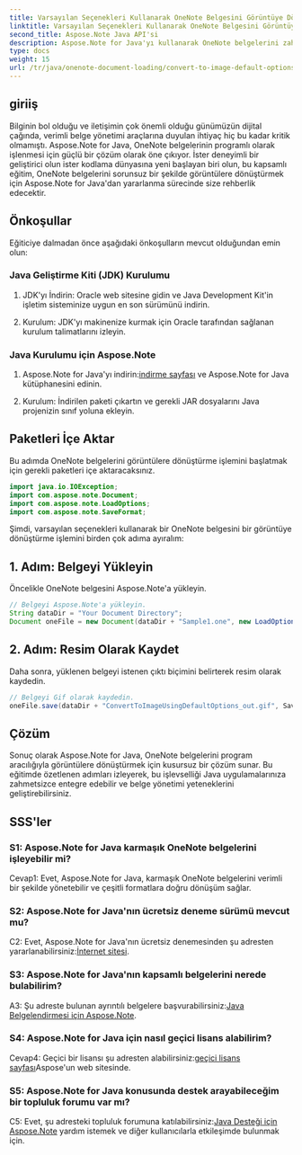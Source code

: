 ```yaml
---
title: Varsayılan Seçenekleri Kullanarak OneNote Belgesini Görüntüye Dönüştürme - Java
linktitle: Varsayılan Seçenekleri Kullanarak OneNote Belgesini Görüntüye Dönüştürme - Java
second_title: Aspose.Note Java API'si
description: Aspose.Note for Java'yı kullanarak OneNote belgelerini zahmetsizce görüntülere dönüştürün. Sorunsuz entegrasyon için bu adım adım öğreticiyi izleyin.
type: docs
weight: 15
url: /tr/java/onenote-document-loading/convert-to-image-default-options/
---
```

## giriiş

Bilginin bol olduğu ve iletişimin çok önemli olduğu günümüzün dijital çağında, verimli belge yönetimi araçlarına duyulan ihtiyaç hiç bu kadar kritik olmamıştı. Aspose.Note for Java, OneNote belgelerinin programlı olarak işlenmesi için güçlü bir çözüm olarak öne çıkıyor. İster deneyimli bir geliştirici olun ister kodlama dünyasına yeni başlayan biri olun, bu kapsamlı eğitim, OneNote belgelerini sorunsuz bir şekilde görüntülere dönüştürmek için Aspose.Note for Java'dan yararlanma sürecinde size rehberlik edecektir.

## Önkoşullar

Eğiticiye dalmadan önce aşağıdaki önkoşulların mevcut olduğundan emin olun:

### Java Geliştirme Kiti (JDK) Kurulumu

1. JDK'yı İndirin: Oracle web sitesine gidin ve Java Development Kit'in işletim sisteminize uygun en son sürümünü indirin.
   
2. Kurulum: JDK'yı makinenize kurmak için Oracle tarafından sağlanan kurulum talimatlarını izleyin.

### Java Kurulumu için Aspose.Note

1.  Aspose.Note for Java'yı indirin:[indirme sayfası](https://releases.aspose.com/note/java/) ve Aspose.Note for Java kütüphanesini edinin.
   
2. Kurulum: İndirilen paketi çıkartın ve gerekli JAR dosyalarını Java projenizin sınıf yoluna ekleyin.

## Paketleri İçe Aktar

Bu adımda OneNote belgelerini görüntülere dönüştürme işlemini başlatmak için gerekli paketleri içe aktaracaksınız.

```java
import java.io.IOException;
import com.aspose.note.Document;
import com.aspose.note.LoadOptions;
import com.aspose.note.SaveFormat;
```

Şimdi, varsayılan seçenekleri kullanarak bir OneNote belgesini bir görüntüye dönüştürme işlemini birden çok adıma ayıralım:

## 1. Adım: Belgeyi Yükleyin

Öncelikle OneNote belgesini Aspose.Note'a yükleyin.

```java
// Belgeyi Aspose.Note'a yükleyin.
String dataDir = "Your Document Directory";
Document oneFile = new Document(dataDir + "Sample1.one", new LoadOptions());
```

## 2. Adım: Resim Olarak Kaydet

Daha sonra, yüklenen belgeyi istenen çıktı biçimini belirterek resim olarak kaydedin.

```java
// Belgeyi Gif olarak kaydedin.
oneFile.save(dataDir + "ConvertToImageUsingDefaultOptions_out.gif", SaveFormat.Gif);
```

## Çözüm

Sonuç olarak Aspose.Note for Java, OneNote belgelerini program aracılığıyla görüntülere dönüştürmek için kusursuz bir çözüm sunar. Bu eğitimde özetlenen adımları izleyerek, bu işlevselliği Java uygulamalarınıza zahmetsizce entegre edebilir ve belge yönetimi yeteneklerini geliştirebilirsiniz.

## SSS'ler

### S1: Aspose.Note for Java karmaşık OneNote belgelerini işleyebilir mi?

Cevap1: Evet, Aspose.Note for Java, karmaşık OneNote belgelerini verimli bir şekilde yönetebilir ve çeşitli formatlara doğru dönüşüm sağlar.

### S2: Aspose.Note for Java'nın ücretsiz deneme sürümü mevcut mu?

 C2: Evet, Aspose.Note for Java'nın ücretsiz denemesinden şu adresten yararlanabilirsiniz:[İnternet sitesi](https://releases.aspose.com/).

### S3: Aspose.Note for Java'nın kapsamlı belgelerini nerede bulabilirim?

 A3: Şu adreste bulunan ayrıntılı belgelere başvurabilirsiniz:[Java Belgelendirmesi için Aspose.Note](https://reference.aspose.com/note/java/).

### S4: Aspose.Note for Java için nasıl geçici lisans alabilirim?

 Cevap4: Geçici bir lisansı şu adresten alabilirsiniz:[geçici lisans sayfası](https://purchase.aspose.com/temporary-license/)Aspose'un web sitesinde.

### S5: Aspose.Note for Java konusunda destek arayabileceğim bir topluluk forumu var mı?

 C5: Evet, şu adresteki topluluk forumuna katılabilirsiniz:[Java Desteği için Aspose.Note](https://forum.aspose.com/c/note/28) yardım istemek ve diğer kullanıcılarla etkileşimde bulunmak için.